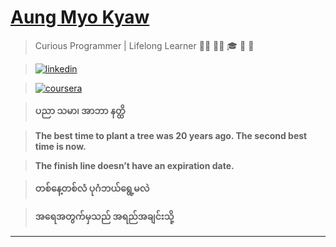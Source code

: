 # [Aung Myo Kyaw](https://www.aungmyokyaw.com)

> Curious Programmer | Lifelong Learner
> 👨‍💻 🧘‍♂️ 🎓 🎉 🌼

> [![linkedin](https://img.shields.io/badge/LinkedIn-0077B5?style=for-the-badge&logo=linkedin&logoColor=white)](https://www.linkedin.com/in/aungmyokyaw/)

> [![coursera](https://img.shields.io/badge/Coursera-0056D2?style=for-the-badge&logo=coursera&logoColor=white)](https://www.coursera.org/learner/aungmyokyaw)

> **ပညာ သမာ၊ အာဘာ နတ္ထိ**

> **The best time to plant a tree was 20 years ago. The second best time is now.**

> **The finish line doesn’t have an expiration date.**

> **တစ်နေ့တစ်လံ ပုဂံဘယ်ရွေ့မလဲ**
 
> **အရေအတွက်မှသည် အရည်အချင်းသို့**

---
